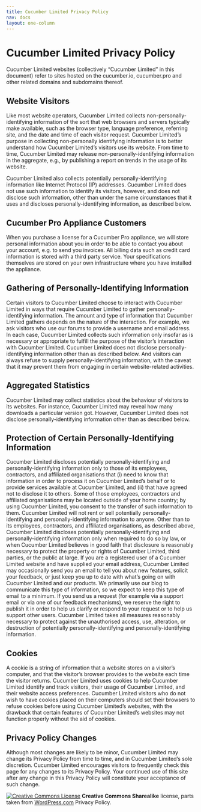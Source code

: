```yaml
---
title: Cucumber Limited Privacy Policy
nav: docs
layout: one-column
---
```


# Cucumber Limited Privacy Policy

Cucumber Limited websites (collectively “Cucumber Limited” in this document) refer to sites hosted on the cucumber.io, cucumber.pro and other related domains and subdomains thereof.

## Website Visitors

Like most website operators, Cucumber Limited collects non-personally-identifying information of the sort that web browsers and servers typically make available, such as the browser type, language preference, referring site, and the date and time of each visitor request. Cucumber Limited’s purpose in collecting non-personally identifying information is to better understand how Cucumber Limited’s visitors use its website. From time to time, Cucumber Limited may release non-personally-identifying information in the aggregate, e.g., by publishing a report on trends in the usage of its website.

Cucumber Limited also collects potentially personally-identifying information like Internet Protocol (IP) addresses. Cucumber Limited does not use such information to identify its visitors, however, and does not disclose such information, other than under the same circumstances that it uses and discloses personally-identifying information, as described below.

## Cucumber Pro Appliance Customers

When you purchase a license for a Cucumber Pro appliance, we will store personal information about you in order to be able to contact you about your account, e.g. to send you invoices. All billing data such as credit card information is stored with a third party service. Your specifications themselves are stored on your own infrastructure where you have installed the appliance.

## Gathering of Personally-Identifying Information

Certain visitors to Cucumber Limited choose to interact with Cucumber Limited in ways that require Cucumber Limited to gather personally-identifying information. The amount and type of information that Cucumber Limited gathers depends on the nature of the interaction. For example, we ask visitors who use our forums to provide a username and email address. In each case, Cucumber Limited collects such information only insofar as is necessary or appropriate to fulfill the purpose of the visitor’s interaction with Cucumber Limited. Cucumber Limited does not disclose personally-identifying information other than as described below. And visitors can always refuse to supply personally-identifying information, with the caveat that it may prevent them from engaging in certain website-related activities.

## Aggregated Statistics

Cucumber Limited may collect statistics about the behaviour of visitors to its websites. For instance, Cucumber Limited may reveal how many downloads a particular version got. However, Cucumber Limited does not disclose personally-identifying information other than as described below.

## Protection of Certain Personally-Identifying Information

Cucumber Limited discloses potentially personally-identifying and personally-identifying information only to those of its employees, contractors, and affiliated organisations that (i) need to know that information in order to process it on Cucumber Limited’s behalf or to provide services available at Cucumber Limited, and (ii) that have agreed not to disclose it to others. Some of those employees, contractors and affiliated organisations may be located outside of your home country; by using Cucumber Limited, you consent to the transfer of such information to them. Cucumber Limited will not rent or sell potentially personally-identifying and personally-identifying information to anyone. Other than to its employees, contractors, and affiliated organisations, as described above, Cucumber Limited discloses potentially personally-identifying and personally-identifying information only when required to do so by law, or when Cucumber Limited believes in good faith that disclosure is reasonably necessary to protect the property or rights of Cucumber Limited, third parties, or the public at large. If you are a registered user of a Cucumber Limited website and have supplied your email address, Cucumber Limited may occasionally send you an email to tell you about new features, solicit your feedback, or just keep you up to date with what’s going on with Cucumber Limited and our products. We primarily use our blog to communicate this type of information, so we expect to keep this type of email to a minimum. If you send us a request (for example via a support email or via one of our feedback mechanisms), we reserve the right to publish it in order to help us clarify or respond to your request or to help us support other users. Cucumber Limited takes all measures reasonably necessary to protect against the unauthorised access, use, alteration, or destruction of potentially personally-identifying and personally-identifying information.

## Cookies

A cookie is a string of information that a website stores on a visitor’s computer, and that the visitor’s browser provides to the website each time the visitor returns. Cucumber Limited uses cookies to help Cucumber Limited identify and track visitors, their usage of Cucumber Limited, and their website access preferences. Cucumber Limited visitors who do not wish to have cookies placed on their computers should set their browsers to refuse cookies before using Cucumber Limited’s websites, with the drawback that certain features of Cucumber Limited’s websites may not function properly without the aid of cookies.

## Privacy Policy Changes

Although most changes are likely to be minor, Cucumber Limited may change its Privacy Policy from time to time, and in Cucumber Limited’s sole discretion. Cucumber Limited encourages visitors to frequently check this page for any changes to its Privacy Policy. Your continued use of this site after any change in this Privacy Policy will constitute your acceptance of such change.

[![Creative Commons License](https://creativecommons.org/images/public/somerights20)](http://creativecommons.org/licenses/by-sa/3.0/) **Creative Commons Sharealike** license, parts taken from [WordPress.com](http://www.wordpress.com/) Privacy Policy.

